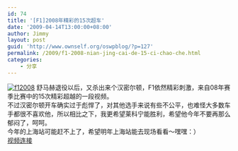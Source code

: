 ```yaml
---
id: 74
title: '[F1]2008年精彩的15次超车'
date: '2009-04-14T13:00:00+08:00'
author: Jimmy
layout: post
guid: 'http://www.ownself.org/oswpblog/?p=127'
permalink: /2009/f1-2008-nian-jing-cai-de-15-ci-chao-che.html
categories:
    - 分享
---
```


[![f12008](/wp-content/uploads/2010/F1200815_47E/f12008_thumb.jpg "f12008")](/wp-content/uploads/2010/F1200815_47E/f12008.jpg) 舒马赫退役以后，又杀出来个汉密尔顿，F1依然精彩刺激，来自08年赛季比赛中的15次精彩超越的一段视频。   
 不过汉密尔顿开车确实过于彪悍了，对其他选手来说有些不公平，也难怪大多数车手都很不喜欢他，所以相比之下，我更希望莱科宁能胜利，希望他今年不要再那么郁闷了，呵呵。   
 今年的上海站可能赶不上了，希望明年上海站能去现场看看～嘿嘿：）   
 [视频连接](http://v.youku.com/v_show/id_XODM3NzM4MDg=_rss.html)